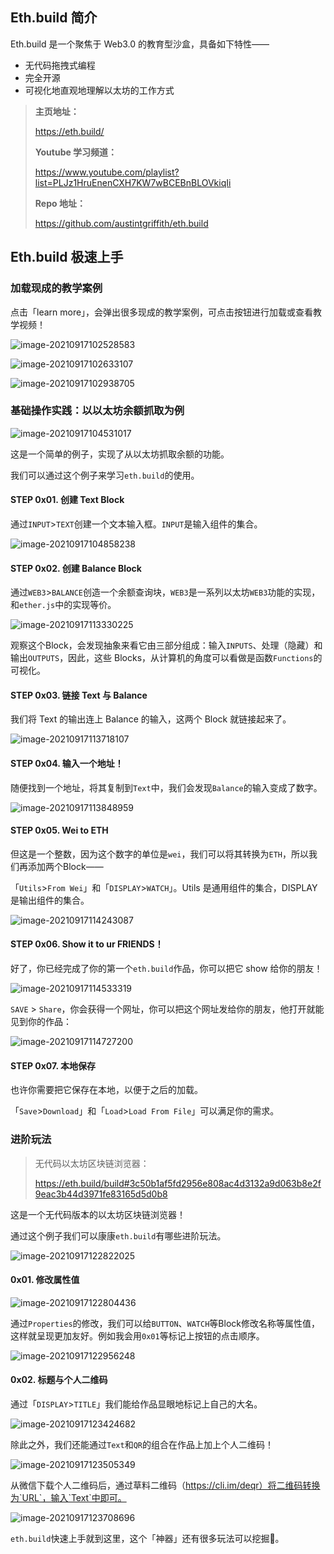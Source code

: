 ## Eth.build 简介

Eth.build 是一个聚焦于 Web3.0 的教育型沙盒，具备如下特性——

- 无代码拖拽式编程
- 完全开源
- 可视化地直观地理解以太坊的工作方式

> **主页地址：**
>
> https://eth.build/
>
> **Youtube 学习频道：**
>
> https://www.youtube.com/playlist?list=PLJz1HruEnenCXH7KW7wBCEBnBLOVkiqIi
>
> **Repo 地址：**
>
> https://github.com/austintgriffith/eth.build

## Eth.build 极速上手

### 加载现成的教学案例

点击「learn more」，会弹出很多现成的教学案例，可点击按钮进行加载或查看教学视频！

![image-20210917102528583](https://tva1.sinaimg.cn/large/008i3skNgy1gulyz5cppuj60c3039wed02.jpg)

![image-20210917102633107](https://tva1.sinaimg.cn/large/008i3skNgy1gulyz7rehbj61hc0g3gpb02.jpg)

![image-20210917102938705](https://tva1.sinaimg.cn/large/008i3skNgy1gulyza3jq4j61hb0qvn0e02.jpg)

### 基础操作实践：以以太坊余额抓取为例

![image-20210917104531017](https://tva1.sinaimg.cn/large/008i3skNgy1gulyz79y71j60os09ywet02.jpg)

这是一个简单的例子，实现了从以太坊抓取余额的功能。

我们可以通过这个例子来学习`eth.build`的使用。

#### STEP 0x01. 创建 Text Block

通过`INPUT`>`TEXT`创建一个文本输入框。`INPUT`是输入组件的集合。

![image-20210917104858238](https://tva1.sinaimg.cn/large/008i3skNgy1gulyz6qx2oj604e07gglh02.jpg)

#### STEP 0x02. 创建 Balance Block

通过`WEB3`>`BALANCE`创造一个余额查询块，`WEB3`是一系列以太坊`WEB3`功能的实现，和`ether.js`中的实现等价。

![image-20210917113330225](https://tva1.sinaimg.cn/large/008i3skNgy1gulyz324ksj605502xglf02.jpg)

观察这个Block，会发现抽象来看它由三部分组成：输入`INPUTS`、处理（隐藏）和输出`OUTPUTS`，因此，这些 Blocks，从计算机的角度可以看做是函数`Functions`的可视化。

#### STEP 0x03. 链接 Text 与 Balance

我们将 Text 的输出连上 Balance 的输入，这两个 Block 就链接起来了。

![image-20210917113718107](https://tva1.sinaimg.cn/large/008i3skNgy1gulyz4wvatj60gr0473yh02.jpg)

#### STEP 0x04. 输入一个地址！

随便找到一个地址，将其复制到`Text`中，我们会发现`Balance`的输入变成了数字。

![image-20210917113848959](https://tva1.sinaimg.cn/large/008i3skNgy1gulyz9kg4cj60gj0413yj02.jpg)

#### STEP 0x05. Wei to ETH

但这是一个整数，因为这个数字的单位是`wei`，我们可以将其转换为`ETH`，所以我们再添加两个Block——

「`Utils`>`From Wei`」和「`DISPLAY`>`WATCH`」。Utils 是通用组件的集合，DISPLAY 是输出组件的集合。

![image-20210917114243087](https://tva1.sinaimg.cn/large/008i3skNgy1gulyz858zej60rn085aad02.jpg)

#### STEP 0x06. Show it to ur FRIENDS！

好了，你已经完成了你的第一个`eth.build`作品，你可以把它 show 给你的朋友！

![image-20210917114533319](https://tva1.sinaimg.cn/large/008i3skNgy1gulyzahxbzj60bz01pa9x02.jpg)

`SAVE` > `Share`，你会获得一个网址，你可以把这个网址发给你的朋友，他打开就能见到你的作品：

![image-20210917114727200](https://tva1.sinaimg.cn/large/008i3skNgy1gulyz964j5j60m00mmq4l02.jpg)

#### STEP 0x07. 本地保存

也许你需要把它保存在本地，以便于之后的加载。

「`Save`>`Download`」和「`Load`>`Load From File`」可以满足你的需求。

### 进阶玩法

> 无代码以太坊区块链浏览器：
>
> https://eth.build/build#3c50b1af5fd2956e808ac4d3132a9d063b8e2f9eac3b44d3971fe83165d5d0b8

这是一个无代码版本的以太坊区块链浏览器！

通过这个例子我们可以康康`eth.build`有哪些进阶玩法。

![image-20210917122822025](https://tva1.sinaimg.cn/large/008i3skNgy1gulyz3nuz3j61ck0ntjv202.jpg)

#### 0x01. 修改属性值

![image-20210917122804436](https://tva1.sinaimg.cn/large/008i3skNgy1gulyz2irhij609c076jrf02.jpg)

通过`Properties`的修改，我们可以给`BUTTON`、`WATCH`等Block修改名称等属性值，这样就呈现更加友好。例如我会用`0x01`等标记上按钮的点击顺序。

![image-20210917122956248](https://tva1.sinaimg.cn/large/008i3skNgy1gulyz4jl8pj60p40brjsa02.jpg)

#### 0x02. 标题与个人二维码

通过「`DISPLAY`>`TITLE`」我们能给作品显眼地标记上自己的大名。

![image-20210917123424682](https://tva1.sinaimg.cn/large/008i3skNgy1gulyz8n1rwj60hc026t8m02.jpg)

除此之外，我们还能通过`Text`和`QR`的组合在作品上加上个人二维码！

![image-20210917123505349](https://tva1.sinaimg.cn/large/008i3skNgy1gulyz5v0ymj60bl07iglv02.jpg)

从微信下载个人二维码后，通过草料二维码（https://cli.im/deqr）将二维码转换为`URL`，输入`Text`中即可。

![image-20210917123708696](https://tva1.sinaimg.cn/large/008i3skNgy1gulyz6fe6ej60t209c75302.jpg)



`eth.build`快速上手就到这里，这个「神器」还有很多玩法可以挖掘🤩。

